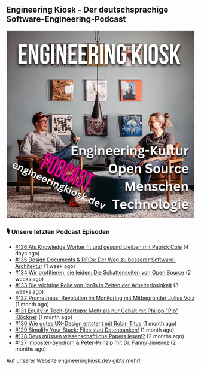 ## Engineering Kiosk - Der deutschsprachige Software-Engineering-Podcast

<p align="center">
  <img width="500" height="500" src="https://github.com/EngineeringKiosk/.github/blob/main/images/podcast_square.jpg" alt="Engineering Kiosk Podcast" title="Engineering Kiosk Podcast">
</p>

### 🎙️ Unsere letzten Podcast Episoden


- [#136 Als Knowledge Worker fit und gesund bleiben mit Patrick Cole](https://engineeringkiosk.dev) (4 days ago)
- [#135 Design Documents &amp; RFCs: Der Weg zu besserer Software-Architektur](https://engineeringkiosk.dev) (1 week ago)
- [#134 Wir profitieren, sie leiden: Die Schattenseiten von Open Source](https://engineeringkiosk.dev) (2 weeks ago)
- [#133 Die wichtige Rolle von 1on1s in Zeiten der Arbeiterlosigkeit](https://engineeringkiosk.dev) (3 weeks ago)
- [#132 Prometheus: Revolution im Monitoring mit Mitbegründer Julius Volz](https://engineeringkiosk.dev) (1 month ago)
- [#131 Equity in Tech-Startups: Mehr als nur Gehalt mit Philipp &#34;Pip&#34; Klöckner](https://engineeringkiosk.dev) (1 month ago)
- [#130 Wie gutes UX-Design entsteht mit Robin Titus](https://engineeringkiosk.dev) (1 month ago)
- [#129 Simplify Your Stack: Files statt Datenbanken!](https://engineeringkiosk.dev) (1 month ago)
- [#128 Devs müssen wissenschaftliche Papers lesen!?](https://engineeringkiosk.dev) (2 months ago)
- [#127 Imposter-Syndrom &amp; Peter-Prinzip mit Dr. Fanny Jimenez](https://engineeringkiosk.dev) (2 months ago)

Auf unserer Website [engineeringkiosk.dev](https://engineeringkiosk.dev/) gibts mehr!
